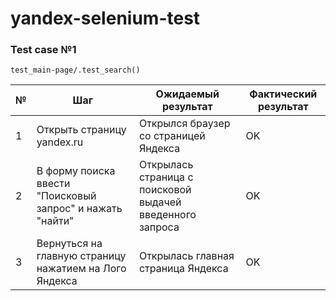 # yandex-selenium-test

###  Test case №1
`test_main-page/.test_search()`

| № | Шаг | Ожидаемый результат | Фактический результат |
| --- | --- | --- | --- |
| 1 | Открыть страницу yandex.ru | Открылся браузер со страницей Яндекса | OK |
| 2 | В форму поиска ввести "Поисковый запрос" и нажать "найти" | Открылась страница с поисковой выдачей введенного запроса | OK |
| 3 | Вернуться на главную страницу нажатием на Лого Яндекса | Открылась главная страница Яндекса | OK |
